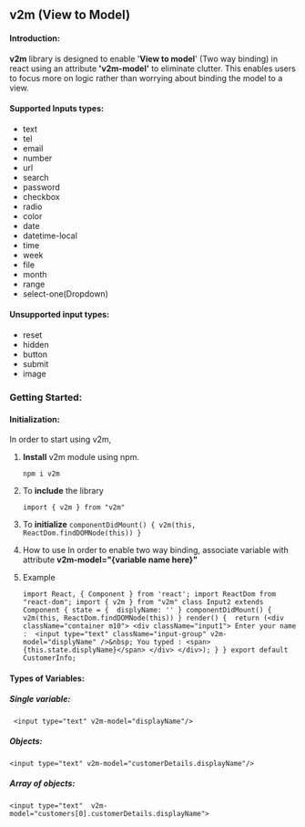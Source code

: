 
## **v2m (View to Model)**
#### Introduction:
**v2m** library is designed to enable '**View to model**' (Two way binding) in react using an attribute **'v2m-model'** to eliminate clutter. This enables users to focus more on logic rather than worrying about binding the model to a view.

#### **Supported Inputs types:**
- text
- tel
- email
- number
- url
- search
- password
- checkbox
- radio
- color
- date
- datetime-local
- time
- week
- file
- month
- range
- select-one(Dropdown)


####  **Unsupported input types:**
- reset
- hidden
- button
- submit
- image

### Getting Started:
#### **Initialization**:
In order to start using v2m,

1. **Install** v2m module using npm.

    `npm i v2m`

2. To **include** the library 

    `import { v2m } from "v2m"`

3. To **initialize** 
   `componentDidMount() {
           v2m(this, ReactDom.findDOMNode(this))
   }`
   
4. How to use
     In order to enable two way binding, associate variable with attribute **v2m-model="{variable name here}"**

5. Example

    `import React, { Component } from 'react';
    import ReactDom from "react-dom";
    import { v2m } from "v2m"
    class Input2 extends Component {
        state = { 
            displyName: ''
        }
        componentDidMount() {
            v2m(this, ReactDom.findDOMNode(this))
        }
        render() { 
            return (<div className="container m10">
                <div className="input1">
                    Enter your name : 
                    <input type="text" className="input-group" v2m-model="displyName" />&nbsp;
                    You typed : <span>{this.state.displyName}</span>
                </div>
            </div>);
        }
    }
    export default CustomerInfo;`

#### Types of Variables:
##### **Single variable**:
` <input type="text" v2m-model="displayName"/>`
 
##### Objects:
`<input type="text" v2m-model="customerDetails.displayName"/>`
 
#####  **Array of objects**:
 `<input type="text"  v2m-model="customers[0].customerDetails.displayName">`